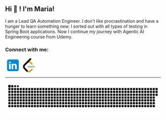## Hi 👋 ! I'm Maria!

I am a Lead QA Automation Engineer. I don't like procrastination and have a hunger to learn something new.  I sorted out with all  types of testing in Spring Boot applications. Now I continue my journey with Agentic AI Engineering course from Udemy.


<h3 align="left">Connect with me:</h3>
<p align="left" text-align="center">
  <a href="https://www.linkedin.com/in/maria-shpatserman-3a19b61b/" target="_blank" rel="noreferrer"> 
     <img src="assets/icons/linkedin/linkedin.svg" width="50" style="vertical-align:middle;"   /></a>
 <a href="https://leetcode.com/u/shpatserman_maria/" target="_blank" rel="noreferrer"> 
     <img src="assets/icons/leetcode/leetcode.svg" width="46"  style="vertical-align:middle;"  /> </a>


 
   

</p>

<hr>
<p align="center">
 <img width="1000" src="assets/github-snake.svg" alt="snake"/>
</p>
<!--
**maria-shpatserman/maria-shpatserman** is a ✨ _special_ ✨ repository because its `README.md` (this file) appears on your GitHub profile.

Here are some ideas to get you started:

- 🔭 I’m currently working on ...
- 🌱 I’m currently learning ...
- 👯 I’m looking to collaborate on ...
- 🤔 I’m looking for help with ...
- 💬 Ask me about ...
- 📫 How to reach me: ...
- 😄 Pronouns: ...
- ⚡ Fun fact: ...
-->
